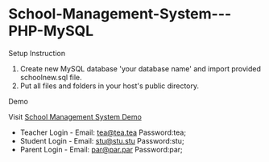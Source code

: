 # School-Management-System---PHP-MySQL
  
Setup Instruction

01. Create new MySQL database 'your database name' and import provided schoolnew.sql file.
02. Put all files and folders in your host's public directory.


Demo 

Visit [School Management System Demo](http://schoolms.gearhostpreview.com)

* Teacher Login - Email: tea@tea.tea Password:tea;
* Student Login - Email: stu@stu.stu Password:stu;
* Parent Login - Email: par@par.par Password:par;

  
